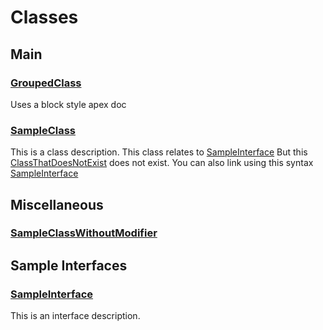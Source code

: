 # Classes
## Main

### [GroupedClass](/Main/GroupedClass.md)

Uses a block style apex doc

### [SampleClass](/Main/SampleClass.md)

This is a class description. This class relates to [SampleInterface](/Sample-Interfaces/SampleInterface.md)              But this [ClassThatDoesNotExist](ClassThatDoesNotExist) does not exist.              You can also link using this syntax [SampleInterface](/Sample-Interfaces/SampleInterface.md)
## Miscellaneous

### [SampleClassWithoutModifier](/API/SampleClassWithoutModifier.md)


## Sample Interfaces

### [SampleInterface](/Sample-Interfaces/SampleInterface.md)

This is an interface description.
